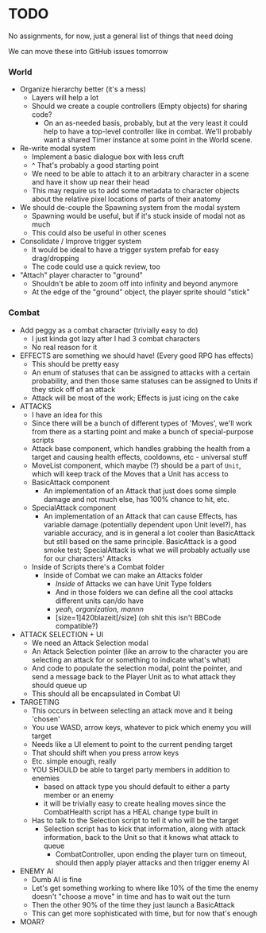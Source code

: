 # TODO

No assignments, for now, just a general list of things that need doing

We can move these into GitHub issues tomorrow

### World
  * Organize hierarchy better (it's a mess)
    * Layers will help a lot
    * Should we create a couple controllers (Empty objects) for sharing code?
      * On an as-needed basis, probably, but at the very least it could help
        to have a top-level controller like in combat. We'll probably want a
        shared Timer instance at some point in the World scene.
  * Re-write modal system
    * Implement a basic dialogue box with less cruft
    * ^ That's probably a good starting point
    * We need to be able to attach it to an arbitrary character in a scene and
      have it show up near their head
    * This may require us to add some metadata to character objects about
      the relative pixel locations of parts of their anatomy
  * We should de-couple the Spawning system from the modal system
    * Spawning would be useful, but if it's stuck inside of modal not as much
    * This could also be useful in other scenes
  * Consolidate / Improve trigger system
    * It would be ideal to have a trigger system prefab for easy drag/dropping
    * The code could use a quick review, too
  * "Attach" player character to "ground"
    * Shouldn't be able to zoom off into infinity and beyond anymore
    * At the edge of the "ground" object, the player sprite should "stick"

### Combat
  * Add peggy as a combat character (trivially easy to do)
    * I just kinda got lazy after I had 3 combat characters
    * No real reason for it
  * EFFECTS are something we should have! (Every good RPG has effects)
    * This should be pretty easy
    * An enum of statuses that can be assigned to attacks with a certain
      probability, and then those same statuses can be assigned to Units if they
      stick off of an attack
    * Attack will be most of the work; Effects is just icing on the cake
  * ATTACKS
    * I have an idea for this
    * Since there will be a bunch of different types of 'Moves', we'll work from
      there as a starting point and make a bunch of special-purpose scripts
    * Attack base component, which handles grabbing the health from a target and
      causing health effects, cooldowns, etc - universal stuff
    * MoveList component, which maybe (?) should be a part of `Unit`, which
      will keep track of the Moves that a Unit has access to
    * BasicAttack component
      * An implementation of an Attack that just does some simple damage and
        not much else, has 100% chance to hit, etc.
    * SpecialAttack component
      * An implementation of an Attack that can cause Effects, has variable
        damage (potentially dependent upon Unit level?), has variable accuracy,
        and is in general a lot cooler than BasicAttack but still based on the
        same principle. BasicAttack is a good smoke test; SpecialAttack is what
        we will probably actually use for our characters' Attacks
    * Inside of Scripts there's a Combat folder
      * Inside of Combat we can make an Attacks folder
        * *Inside* of Attacks we can have Unit Type folders
        * And in those folders we can define all the cool attacks different
          units can/do have
        * _yeah, organization, mannn_
        * [size=1]420blazeit[/size] (oh shit this isn't BBCode compatible?)
  * ATTACK SELECTION + UI
    * We need an Attack Selection modal
    * An Attack Selection pointer (like an arrow to the character you are
      selecting an attack for or something to indicate what's what)
    * And code to populate the selection modal, point the pointer, and
      send a message back to the Player Unit as to what attack they should queue
      up
    * This should all be encapsulated in Combat UI
  * TARGETING
    * This occurs in between selecting an attack move and it being 'chosen'
    * You use WASD, arrow keys, whatever to pick which enemy you will target
    * Needs like a UI element to point to the current pending target
    * That should shift when you press arrow keys
    * Etc. simple enough, really
    * YOU SHOULD be able to target party members in addition to enemies
      * based on attack type you should default to either a party member or
        an enemy
      * it will be trivially easy to create healing moves since the CombatHealth
        script has a HEAL change type built in
    * Has to talk to the Selection script to tell it who will be the target
      * Selection script has to kick that information, along with attack
        information, back to the Unit so that it knows what attack to queue
        * CombatController, upon ending the player turn on timeout, should then
          apply player attacks and then trigger enemy AI
  * ENEMY AI
    * Dumb AI is fine
    * Let's get something working to where like 10% of the time the enemy
      doesn't "choose a move" in time and has to wait out the turn
    * Then the other 90% of the time they just launch a BasicAttack
    * This can get more sophisticated with time, but for now that's enough
  * MOAR?
